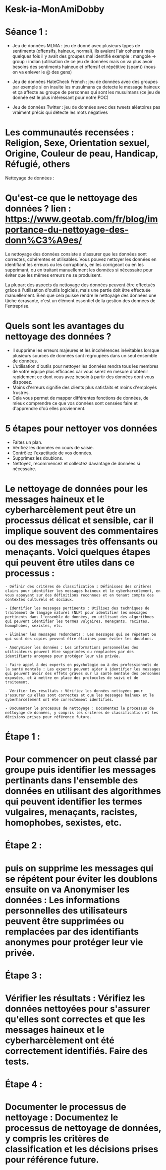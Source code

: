 # Kesk-ia-MonAmiDobby

# Séance 1 :

- Jeu de données MLMA : jeu de donné avec plusieurs types de sentiments (offensifs, haineux, normal), ils avaient l'air coherant mais quelques fois il y avait des groupes mal identifié exemple : mangole -> group : indian 
(utilisation de ce jeu de données mais on va plus avoir besoins des sentiments haineux et offensif et répétitive (spam))
(nous on va enlever le @ des gens) 

- Jeu de données HateCheck French : jeu de données avec des groupes par exemple si on insulte les musulmans ça detecte le message haineux et ça affecte au groupe de personnes qui sont les musulmans
(ce jeu de donnée est le plus intéressant pour notre POC)

- Jeu de données Twitter : jeu de données avec des tweets aléatoires pas vraiment précis qui détecte les mots négatives 


# Les communautés recensées : Religion, Sexe, Orientation sexuel, Origine, Couleur de peau, Handicap, Réfugié, others

Nettoyage de données : 

# Qu'est-ce que le nettoyage des données ? lien : https://www.geotab.com/fr/blog/importance-du-nettoyage-des-donn%C3%A9es/ 

Le nettoyage des données consiste à s'assurer que les données sont correctes, cohérentes et utilisables. Vous pouvez nettoyer les données en identifiant les erreurs ou les corruptions, en les corrigeant ou en les supprimant, ou en traitant manuellement les données si nécessaire pour éviter que les mêmes erreurs ne se produisent.

La plupart des aspects du nettoyage des données peuvent être effectués grâce à l'utilisation d'outils logiciels, mais une partie doit être effectuée manuellement. Bien que cela puisse rendre le nettoyage des données une tâche écrasante, c'est un élément essentiel de la gestion des données de l'entreprise.

# Quels sont les avantages du nettoyage des données ?

- Il supprime les erreurs majeures et les incohérences inévitables lorsque plusieurs sources de données sont regroupées dans un seul ensemble de données.
- L'utilisation d'outils pour nettoyer les données rendra tous les membres de votre équipe plus efficaces car vous serez en mesure d'obtenir rapidement ce dont vous avez besoin à partir des données dont vous disposez.
- Moins d'erreurs signifie des clients plus satisfaits et moins d'employés frustrés.
- Cela vous permet de mapper différentes fonctions de données, de mieux comprendre ce que vos données sont censées faire et d'apprendre d'où elles proviennent.

# 5 étapes pour nettoyer vos données
- Faites un plan.
- Vérifiez les données en cours de saisie.
- Contrôlez l'exactitude de vos données.
- Supprimez les doublons.
- Nettoyez, recommencez et collectez davantage de données si nécessaire.



# Le nettoyage de données pour les messages haineux et le cyberharcèlement peut être un processus délicat et sensible, car il implique souvent des commentaires ou des messages très offensants ou menaçants. Voici quelques étapes qui peuvent être utiles dans ce processus :

    - Définir des critères de classification : Définissez des critères clairs pour identifier les messages haineux et le cyberharcèlement, en vous appuyant sur des définitions reconnues et en tenant compte des contextes culturels et sociaux.

    - Identifier les messages pertinents : Utilisez des techniques de traitement de langage naturel (NLP) pour identifier les messages pertinents dans l'ensemble de données, en utilisant des algorithmes qui peuvent identifier les termes vulgaires, menaçants, racistes, homophobes, sexistes, etc.

    - Éliminer les messages redondants : Les messages qui se répètent ou qui sont des copies peuvent être éliminés pour éviter les doublons.

    - Anonymiser les données : Les informations personnelles des utilisateurs peuvent être supprimées ou remplacées par des identifiants anonymes pour protéger leur vie privée.

    - Faire appel à des experts en psychologie ou à des professionnels de la santé mentale : Les experts peuvent aider à identifier les messages qui peuvent avoir des effets graves sur la santé mentale des personnes exposées, et à mettre en place des protocoles de suivi et de traitement.

    - Vérifier les résultats : Vérifiez les données nettoyées pour s'assurer qu'elles sont correctes et que les messages haineux et le cyberharcèlement ont été correctement identifiés.

    - Documenter le processus de nettoyage : Documentez le processus de nettoyage de données, y compris les critères de classification et les décisions prises pour référence future.

# Étape 1 : 
# Pour commencer on peut classé par groupe puis identifier les messages pertinants dans l'ensemble des données en utilisant des algorithmes qui peuvent identifier les termes vulgaires, menaçants, racistes, homophobes, sexistes, etc.

# Étape 2 :
# puis on supprime les messages qui se répétent pour éviter les doublons ensuite on va Anonymiser les données : Les informations personnelles des utilisateurs peuvent être supprimées ou remplacées par des identifiants anonymes pour protéger leur vie privée.

# Étape 3 :
# Vérifier les résultats : Vérifiez les données nettoyées pour s'assurer qu'elles sont correctes et que les messages haineux et le cyberharcèlement ont été correctement identifiés. Faire des tests.

# Étape 4 :
# Documenter le processus de nettoyage : Documentez le processus de nettoyage de données, y compris les critères de classification et les décisions prises pour référence future.
